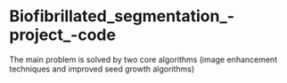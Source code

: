 # Biofibrillated_segmentation_-project_-code
The main problem is solved by two core algorithms (image enhancement techniques and improved seed growth algorithms)
